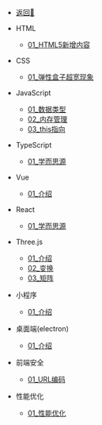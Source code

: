 <!-- docs/_sidebar.md -->

- [返回🚀](/home.html)

- HTML
   - [01_HTML5新增内容](/前端/html/01_HTML5新增内容.md)

- CSS
   - [01_弹性盒子超宽现象](/前端/css/01_弹性盒子超宽现象.md)

- JavaScript 
   - [01_数据类型](/前端/js/01_数据类型.md)
   - [02_内存管理](/前端/js/02_内存管理.md)
   - [03_this指向](/前端/js/03_this指向.md)

- TypeScript 
   - [01_学而思源](/前端/typeScript/01_学而思源.md)

- Vue
   - [01_介绍](/前端/vue/01_test.md)

- React
   - [01_学而思源](/前端/react/01_学而思源.md)

- Three.js
   - [01_介绍](/前端/threejs/01_Introduction.md) 
   - [02_变换](/前端/threejs/02_Transform.md) 
   - [03_矩阵](/前端/threejs/03_Matrix.md)

- 小程序
   - [01_介绍](/前端/minProgram/01_Introduction.md)   

- 桌面端(electron)
   - [01_介绍](/前端/electron/01_介绍.md) 

- 前端安全
   - [01_URL编码](/前端/safety/01_URL编码.md)

- 性能优化
   - [01_性能优化](/前端/capability/01_test.md)

